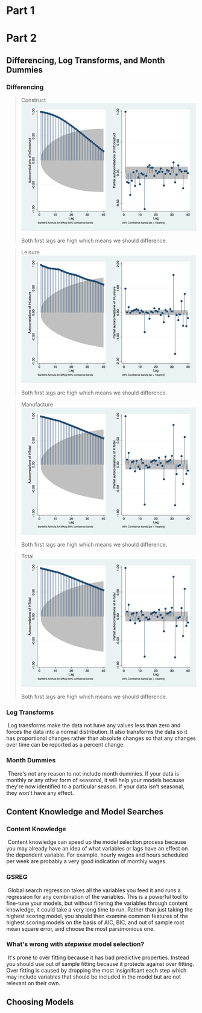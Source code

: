 # Part 1

# Part 2

## Differencing, Log Transforms, and Month Dummies

### Differencing

> Construct
> <img src="lnConstruct_ac_pac.png" alt="lnConstruct_ac_pac" style="zoom:50%;" />
>
> Both first lags are high which means we should difference.


> Leisure
> <img src="lnLeisure_ac_pac.png" alt="lnLeisure_ac_pac" style="zoom:50%;" />
>
> Both first lags are high which means we should difference.

> Manufacture
> <img src="lnManufacture_ac_pac.png" alt="lnManufacture_ac_pac" style="zoom:50%;" />
>
> Both first lags are high which means we should difference.

> Total
> <img src="lnTotal_ac_pac.png" alt="lnTotal_ac_pac" style="zoom:50%;" />
>
> Both first lags are high which means we should difference.

### Log Transforms

​	Log transforms make the data not have any values less than zero and forces the data into a normal distribution. It also transforms the data so it has proportional changes rather than absolute changes so that any changes over time can be reported as a percent change.

### Month Dummies

​	There's not any reason to not include month dummies. If your data is monthly or any other form of seasonal, it will help your models because they're now identified to a particular season. If your data isn't seasonal, they won't have any effect.

## Content Knowledge and Model Searches

### Content Knowledge

​	Content knowledge can speed up the model selection process because you may already have an idea of what variables or lags have an effect on the dependent variable. For example, hourly wages and hours scheduled per week are probably a very good indication of monthly wages.

### GSREG

​	Global search regression takes all the variables you feed it and runs a regression for any combination of the variables. This is a powerful tool to fine-tune your models, but without filtering the variables through content knowledge, it could take a very long time to run. Rather than just taking the highest scoring model, you should then examine common features of the highest scoring models on the basis of AIC, BIC, and out of sample root mean square error, and choose the most parsimonious one.

### What's wrong with *stepwise* model selection?

​	It's prone to over fitting because it has bad predictive properties. Instead you should use out of sample fitting because it protects against over fitting. Over fitting is caused by dropping the most insignifcant each step which may include variables that should be included in the model but are not relevant on their own.

## Choosing Models



